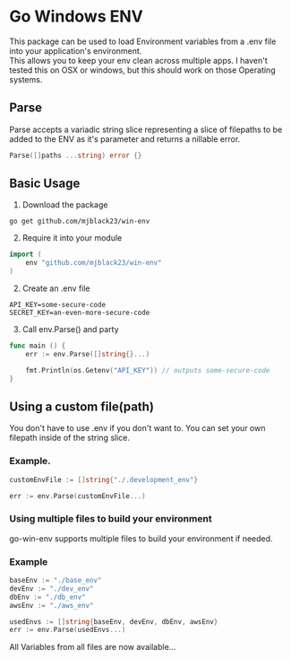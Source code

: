 # Go Windows ENV
This package can be used to load Environment variables from a .env file into your application's environment.  
This allows you to keep your env clean across multiple apps.  I haven't tested this on OSX or windows, but this should work on those Operating systems.

## Parse
Parse accepts a variadic string slice representing a slice of filepaths to be added to the ENV as it's parameter and returns a nillable error.
```go
Parse([]paths ...string) error {}
```

## Basic Usage
1. Download the package
```shell
go get github.com/mjblack23/win-env
```
2. Require it into your module
```go
import (
    env "github.com/mjblack23/win-env"
)
```
2. Create an .env file
```shell
API_KEY=some-secure-code
SECRET_KEY=an-even-more-secure-code
```
3. Call env.Parse() and party
```go
func main () {
    err := env.Parse([]string{}...)

    fmt.Println(os.Getenv("API_KEY")) // outputs some-secure-code
}
```

## Using a custom file(path)
You don't have to use .env if you don't want to.  You can set your own filepath inside of the string slice.

### Example.
```go
customEnvFile := []string{"./.development_env"}

err := env.Parse(customEnvFile...)
```

### Using multiple files to build your environment
go-win-env supports multiple files to build your environment if needed.

### Example
```go
baseEnv := "./base_env"
devEnv := "./dev_env"
dbEnv := "./db_env"
awsEnv := "./aws_env"

usedEnvs := []string{baseEnv, devEnv, dbEnv, awsEnv}
err := env.Parse(usedEnvs...)
```

All Variables from all files are now available...